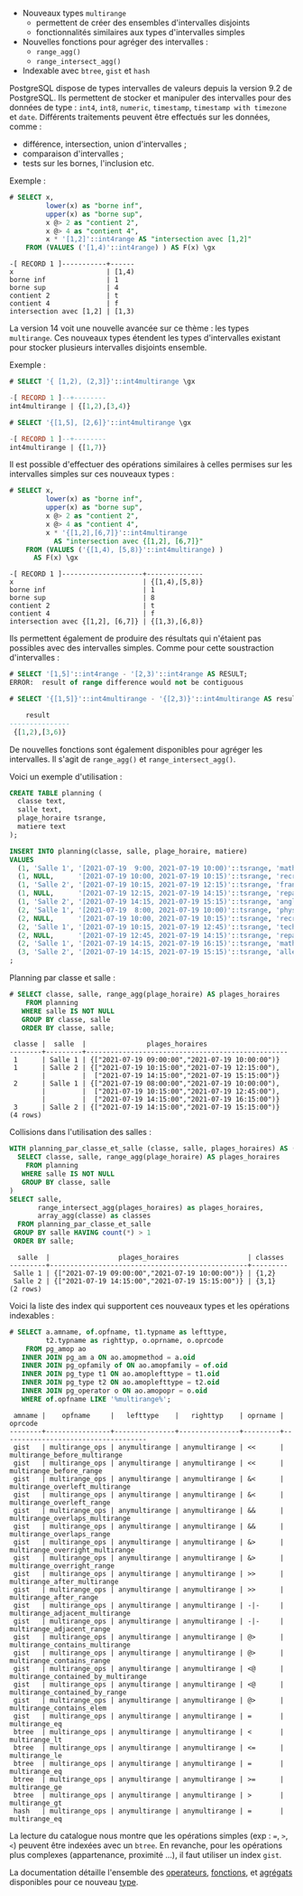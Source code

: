 <!--
Les commits sur ce sujet sont :

* https://git.postgresql.org/gitweb/?p=postgresql.git;a=commit;h=6df7a9698bb036610c1e8c6d375e1be38cb26d5f

Discussion

* https://www.postgresql.org/message-id/flat/16d71dc8-34cf-5ebd-1ce5-ccd93c0a14f9@illuminatedcomputing.com

-->

<div class="slide-content">

* Nouveaux types `multirange`
  * permettent de créer des ensembles d'intervalles disjoints
  * fonctionnalités similaires aux types d'intervalles simples
* Nouvelles fonctions pour agréger des intervalles :
  * `range_agg()`
  * `range_intersect_agg()`
* Indexable avec `btree`, `gist` et `hash`

</div>

<div class="notes">

PostgreSQL dispose de types intervalles de valeurs depuis la version 9.2 de PostgreSQL.
Ils permettent de stocker et manipuler des intervalles pour des données de type :
`int4`, `int8`, `numeric`, `timestamp`, `timestamp with timezone` et `date`.
Différents traitements peuvent être effectués sur les données, comme :

* différence, intersection, union d'intervalles ;
* comparaison d'intervalles ;
* tests sur les bornes, l'inclusion etc.

Exemple :

```sql
# SELECT x,
         lower(x) as "borne inf",
         upper(x) as "borne sup",
         x @> 2 as "contient 2",
         x @> 4 as "contient 4",
         x * '[1,2]'::int4range AS "intersection avec [1,2]"
    FROM (VALUES ('[1,4)'::int4range) ) AS F(x) \gx
```
```text
-[ RECORD 1 ]-----------+------
x                       | [1,4)
borne inf               | 1
borne sup               | 4
contient 2              | t
contient 4              | f
intersection avec [1,2] | [1,3)
```

La version 14 voit une nouvelle avancée sur ce thème : les types `multirange`.
Ces nouveaux types étendent les types d'intervalles existant pour stocker
plusieurs intervalles disjoints ensemble.

Exemple :

```sql
# SELECT '{ [1,2), (2,3]}'::int4multirange \gx

-[ RECORD 1 ]--+--------
int4multirange | {[1,2),[3,4)}

# SELECT '{[1,5], [2,6]}'::int4multirange \gx

-[ RECORD 1 ]--+--------
int4multirange | {[1,7)}
```

Il est possible d'effectuer des opérations similaires à celles permises sur les
intervalles simples sur ces nouveaux types :

```sql
# SELECT x,
         lower(x) as "borne inf",
         upper(x) as "borne sup",
         x @> 2 as "contient 2",
         x @> 4 as "contient 4",
         x * '{[1,2],[6,7]}'::int4multirange 
           AS "intersection avec {[1,2], [6,7]}"
    FROM (VALUES ('{[1,4), [5,8)}'::int4multirange) ) 
      AS F(x) \gx
```
```text
-[ RECORD 1 ]--------------------+--------------
x                                | {[1,4),[5,8)}
borne inf                        | 1
borne sup                        | 8
contient 2                       | t
contient 4                       | f
intersection avec {[1,2], [6,7]} | {[1,3),[6,8)}
```

Ils permettent également de produire des résultats qui n'étaient pas
possibles avec des intervalles simples. Comme pour cette soustraction
d'intervalles :

```sql
# SELECT '[1,5]'::int4range - '[2,3)'::int4range AS RESULT;
ERROR:  result of range difference would not be contiguous

# SELECT '{[1,5]}'::int4multirange - '{[2,3)}'::int4multirange AS result;

    result
---------------
 {[1,2),[3,6)}
```

De nouvelles fonctions sont également disponibles pour agréger les
intervalles. Il s'agit de `range_agg()` et `range_intersect_agg()`.

Voici un exemple d'utilisation :

```sql
CREATE TABLE planning (
  classe text,
  salle text,
  plage_horaire tsrange,
  matiere text
);

INSERT INTO planning(classe, salle, plage_horaire, matiere)
VALUES
  (1, 'Salle 1', '[2021-07-19  9:00, 2021-07-19 10:00)'::tsrange, 'math'),
  (1, NULL,      '[2021-07-19 10:00, 2021-07-19 10:15)'::tsrange, 'recreation'),
  (1, 'Salle 2', '[2021-07-19 10:15, 2021-07-19 12:15)'::tsrange, 'français'),
  (1, NULL,      '[2021-07-19 12:15, 2021-07-19 14:15)'::tsrange, 'repas / recreation'),
  (1, 'Salle 2', '[2021-07-19 14:15, 2021-07-19 15:15)'::tsrange, 'anglais'),
  (2, 'Salle 1', '[2021-07-19  8:00, 2021-07-19 10:00)'::tsrange, 'physique'),
  (2, NULL,      '[2021-07-19 10:00, 2021-07-19 10:15)'::tsrange, 'recreation'),
  (2, 'Salle 1', '[2021-07-19 10:15, 2021-07-19 12:45)'::tsrange, 'technologie'),
  (2, NULL,      '[2021-07-19 12:45, 2021-07-19 14:15)'::tsrange, 'repas / recreation'),
  (2, 'Salle 1', '[2021-07-19 14:15, 2021-07-19 16:15)'::tsrange, 'math'),
  (3, 'Salle 2', '[2021-07-19 14:15, 2021-07-19 15:15)'::tsrange, 'allemand')
;
```

Planning par classe et salle :

```sql
# SELECT classe, salle, range_agg(plage_horaire) AS plages_horaires
    FROM planning
   WHERE salle IS NOT NULL 
   GROUP BY classe, salle
   ORDER BY classe, salle;
```
```text
 classe |  salle  |               plages_horaires
--------+---------+--------------------------------------------------
 1      | Salle 1 | {["2021-07-19 09:00:00","2021-07-19 10:00:00")}
 1      | Salle 2 | {["2021-07-19 10:15:00","2021-07-19 12:15:00"),
        |         |  ["2021-07-19 14:15:00","2021-07-19 15:15:00")}
 2      | Salle 1 | {["2021-07-19 08:00:00","2021-07-19 10:00:00"),
        |         |  ["2021-07-19 10:15:00","2021-07-19 12:45:00"),
        |         |  ["2021-07-19 14:15:00","2021-07-19 16:15:00")}
 3      | Salle 2 | {["2021-07-19 14:15:00","2021-07-19 15:15:00")}
(4 rows)
```

Collisions dans l'utilisation des salles :

```sql
WITH planning_par_classe_et_salle (classe, salle, plages_horaires) AS (
  SELECT classe, salle, range_agg(plage_horaire) AS plages_horaires
    FROM planning
   WHERE salle IS NOT NULL
   GROUP BY classe, salle
)
SELECT salle, 
       range_intersect_agg(plages_horaires) as plages_horaires,
       array_agg(classe) as classes
  FROM planning_par_classe_et_salle
 GROUP BY salle HAVING count(*) > 1
 ORDER BY salle;
```
```text
  salle  |                 plages_horaires                 | classes
---------+-------------------------------------------------+---------
 Salle 1 | {["2021-07-19 09:00:00","2021-07-19 10:00:00")} | {1,2}
 Salle 2 | {["2021-07-19 14:15:00","2021-07-19 15:15:00")} | {3,1}
(2 rows)
```

Voici la liste des index qui supportent ces nouveaux types et les opérations
indexables :

```sql
# SELECT a.amname, of.opfname, t1.typname as lefttype, 
         t2.typname as righttyp, o.oprname, o.oprcode
    FROM pg_amop ao
   INNER JOIN pg_am a ON ao.amopmethod = a.oid
   INNER JOIN pg_opfamily of ON ao.amopfamily = of.oid
   INNER JOIN pg_type t1 ON ao.amoplefttype = t1.oid
   INNER JOIN pg_type t2 ON ao.amoplefttype = t2.oid
   INNER JOIN pg_operator o ON ao.amopopr = o.oid
   WHERE of.opfname LIKE '%multirange%';
```
```text
 amname |    opfname     |   lefttype    |   righttyp    | oprname |              oprcode
--------+----------------+---------------+---------------+---------+------------------------------------
 gist   | multirange_ops | anymultirange | anymultirange | <<      | multirange_before_multirange
 gist   | multirange_ops | anymultirange | anymultirange | <<      | multirange_before_range
 gist   | multirange_ops | anymultirange | anymultirange | &<      | multirange_overleft_multirange
 gist   | multirange_ops | anymultirange | anymultirange | &<      | multirange_overleft_range
 gist   | multirange_ops | anymultirange | anymultirange | &&      | multirange_overlaps_multirange
 gist   | multirange_ops | anymultirange | anymultirange | &&      | multirange_overlaps_range
 gist   | multirange_ops | anymultirange | anymultirange | &>      | multirange_overright_multirange
 gist   | multirange_ops | anymultirange | anymultirange | &>      | multirange_overright_range
 gist   | multirange_ops | anymultirange | anymultirange | >>      | multirange_after_multirange
 gist   | multirange_ops | anymultirange | anymultirange | >>      | multirange_after_range
 gist   | multirange_ops | anymultirange | anymultirange | -|-     | multirange_adjacent_multirange
 gist   | multirange_ops | anymultirange | anymultirange | -|-     | multirange_adjacent_range
 gist   | multirange_ops | anymultirange | anymultirange | @>      | multirange_contains_multirange
 gist   | multirange_ops | anymultirange | anymultirange | @>      | multirange_contains_range
 gist   | multirange_ops | anymultirange | anymultirange | <@      | multirange_contained_by_multirange
 gist   | multirange_ops | anymultirange | anymultirange | <@      | multirange_contained_by_range
 gist   | multirange_ops | anymultirange | anymultirange | @>      | multirange_contains_elem
 gist   | multirange_ops | anymultirange | anymultirange | =       | multirange_eq
 btree  | multirange_ops | anymultirange | anymultirange | <       | multirange_lt
 btree  | multirange_ops | anymultirange | anymultirange | <=      | multirange_le
 btree  | multirange_ops | anymultirange | anymultirange | =       | multirange_eq
 btree  | multirange_ops | anymultirange | anymultirange | >=      | multirange_ge
 btree  | multirange_ops | anymultirange | anymultirange | >       | multirange_gt
 hash   | multirange_ops | anymultirange | anymultirange | =       | multirange_eq
```

La lecture du catalogue nous montre que les opérations simples (exp : `=`, `>`, `<`)
peuvent être indexées avec un `btree`. En revanche, pour les opérations plus
complexes (appartenance, proximité ...), il faut utiliser un index `gist`.
<!--

Exemple conservés en commentaire pour la postérité :)

```
CREATE OR REPLACE FUNCTION gen_nummultirange(max_ranges int, max_numeric numeric) 
  RETURNS nummultirange 
  LANGUAGE plpgsql 
  AS $$
DECLARE 
  _cnt int;
  _min numeric;
  _max numeric;
  _n nummultirange;
BEGIN
  _min := random()*10::numeric;
  _max := random()*10::numeric + _min;
  _n := nummultirange(numrange(_min, _max, '[)'));
  FOR _cnt IN 1..random()*max_ranges LOOP
    _min := random()*max_numeric;
    _max := random()*max_numeric + _min;
    _n := nummultirange(numrange(_min, _max, '[)')) + _n;
  END LOOP;
  RETURN _n;
END;
$$;

CREATE TABLE nummultiranges AS 
  SELECT x, gen_nummultirange(5, 10000::numeric) as r FROM generate_series(1,1000000) AS F(x)
  UNION
  SELECT 0, '{[0.0, 0.1]}'::nummultirange;
```

Création d'un index btree :

```
CREATE INDEX idx_nummultiranges_btree ON nummultiranges USING btree(r);
```

On voit que ce type d'index peut être utilisé pour une égalité :

```
# EXPLAIN (ANALYZE, COSTS off) SELECT * FROM nummultiranges WHERE r = '{[0.0,0.1]}'::nummultirange;
                                              QUERY PLAN
-------------------------------------------------------------------------------------------------------
 Index Scan using idx_nummultiranges_btree on nummultiranges (actual time=1.895..1.899 rows=1 loops=1)
   Index Cond: (r = '{[0.0,0.1]}'::nummultirange)
 Planning Time: 0.223 ms
 Execution Time: 1.935 ms
(4 rows)
```

Création d'un index gist :

```
CREATE INDEX idx_nummultiranges_gist ON nummultiranges USING gist(r);
```

On voit que dans ce cas l'optimiseur préfère cet index à l'index btree :

```
# EXPLAIN (ANALYZE, COSTS off) SELECT * FROM nummultiranges WHERE r = '{[0.0,0.1]}'::nummultirange;
                                              QUERY PLAN
------------------------------------------------------------------------------------------------------
 Index Scan using idx_nummultiranges_gist on nummultiranges (actual time=0.131..0.133 rows=1 loops=1)
   Index Cond: (r = '{[0.0,0.1]}'::nummultirange)
 Planning Time: 0.132 ms
 Execution Time: 0.168 ms
(4 rows)
```

Voci quelques exemples d'autres opérateurs supportés :

```
localhost:5444 postgres@postgres=# EXPLAIN (ANALYZE) SELECT * FROM nummultiranges WHERE r @> '{[100,101)}'::nummultirange
;
                                                       QUERY PLAN
------------------------------------------------------------------------------------------------------------------------
 Seq Scan on nummultiranges  (cost=0.00..26070.01 rows=899782 width=76) (actual time=0.106..298.815 rows=24866 loops=1)
   Filter: (r @> '{[100,101)}'::nummultirange)
   Rows Removed by Filter: 975135
 Planning Time: 0.349 ms
 Execution Time: 299.492 ms
(5 rows)

localhost:5444 postgres@postgres=# EXPLAIN (ANALYZE) SELECT * FROM nummultiranges WHERE r @> '{[0.0,0.1)}'::nummultirange
;
                                                               QUERY PLAN
-----------------------------------------------------------------------------------------------------------------------------------------
 Index Scan using idx_nummultiranges_gist on nummultiranges  (cost=0.41..8.43 rows=1 width=76) (actual time=3.676..3.680 rows=1 loops=1)
   Index Cond: (r @> '{[0.0,0.1)}'::nummultirange)
 Planning Time: 0.178 ms
 Execution Time: 3.718 ms
(4 rows)

localhost:5444 postgres@postgres=# EXPLAIN (ANALYZE) SELECT * FROM nummultiranges WHERE r >> '{[100,110]}'::nummultirange
;
                                                                  QUERY PLAN                                                                   
-----------------------------------------------------------------------------------------------------------------------------------------------
 Index Scan using idx_nummultiranges_gist on nummultiranges  (cost=0.41..8.43 rows=1 width=76) (actual time=1658.175..1658.176 rows=0 loops=1)
   Index Cond: (r >> '{[100,110]}'::nummultirange)
 Planning Time: 2.334 ms
 Execution Time: 1658.241 ms
(4 rows)
```

-->

La documentation détaille l'ensemble des
[operateurs](https://www.postgresql.org/docs/14/functions-range.html#RANGE-OPERATORS-TABLE),
[fonctions](https://www.postgresql.org/docs/14/functions-range.html#RANGE-FUNCTIONS-TABLE),
et [agrégats](https://www.postgresql.org/docs/14/functions-aggregate.html)
disponibles pour ce nouveau
[type](https://www.postgresql.org/docs/14/rangetypes.html#RANGETYPES-BUILTIN).
</div>
